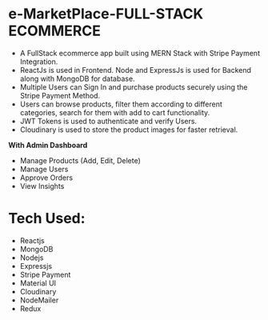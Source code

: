 # e-MarketPlace-FULL-STACK ECOMMERCE

- A FullStack ecommerce app built using MERN Stack with Stripe Payment Integration.
- ReactJs is used in Frontend. Node and ExpressJs is used for Backend along with MongoDB for database.
- Multiple Users can Sign In and purchase products securely using the Stripe Payment Method.
- Users can browse products, filter them according to different categories, search for them with add to cart functionality.
- JWT Tokens is used to authenticate and verify Users.
- Cloudinary is used to store the product images for faster retrieval.

**With Admin Dashboard**
- Manage Products (Add, Edit, Delete)
- Manage Users
- Approve Orders 
- View Insights

# Tech Used:
- Reactjs
- MongoDB
- Nodejs
- Expressjs
- Stripe Payment
- Material UI
- Cloudinary
- NodeMailer
- Redux
